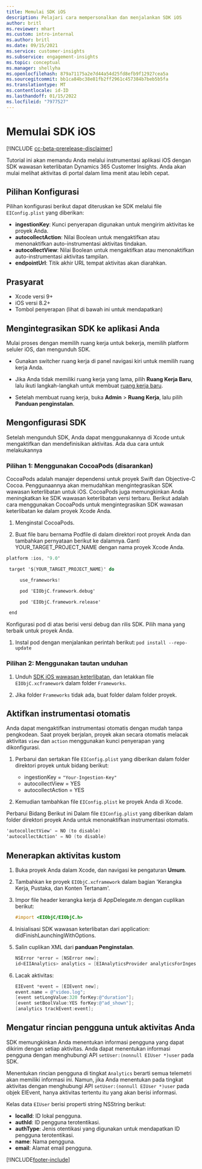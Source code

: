 ```yaml
---
title: Memulai SDK iOS
description: Pelajari cara mempersonalkan dan menjalankan SDK iOS
author: britl
ms.reviewer: mhart
ms.custom: intro-internal
ms.author: britl
ms.date: 09/15/2021
ms.service: customer-insights
ms.subservice: engagement-insights
ms.topic: conceptual
ms.manager: shellyha
ms.openlocfilehash: 879a71175a2e7d44a54d25fd8efb9f12927cea5a
ms.sourcegitcommit: bb1ca84bc38e81fb2ff2961c457384b7beb5b5fa
ms.translationtype: MT
ms.contentlocale: id-ID
ms.lasthandoff: 01/15/2022
ms.locfileid: "7977527"
---
```

# <a name="get-started-with-the-ios-sdk"></a>Memulai SDK iOS

[!INCLUDE [cc-beta-prerelease-disclaimer](includes/cc-beta-prerelease-disclaimer.md)]

Tutorial ini akan memandu Anda melalui instrumentasi aplikasi iOS dengan SDK wawasan keterlibatan Dynamics 365 Customer Insights. Anda akan mulai melihat aktivitas di portal dalam lima menit atau lebih cepat.

## <a name="configuration-options"></a>Pilihan Konfigurasi

Pilihan konfigurasi berikut dapat diteruskan ke SDK melalui file `EIConfig.plist` yang diberikan:

- **ingestionKey**: Kunci penyerapan digunakan untuk mengirim aktivitas ke proyek Anda.
- **autocollectAction**: Nilai Boolean untuk mengaktifkan atau menonaktifkan auto-instrumentasi aktivitas tindakan.
- **autocollectView**: Nilai Boolean untuk mengaktifkan atau menonaktifkan auto-instrumentasi aktivitas tampilan.
- **endpointUrl**: Titik akhir URL tempat aktivitas akan diarahkan.

## <a name="prerequisites"></a>Prasyarat

- Xcode versi 9+
- iOS versi 8.2+
- Tombol penyerapan (lihat di bawah ini untuk mendapatkan)

## <a name="integrate-the-sdk-into-your-application"></a>Mengintegrasikan SDK ke aplikasi Anda

Mulai proses dengan memilih ruang kerja untuk bekerja, memilih platform seluler iOS, dan mengunduh SDK.

- Gunakan switcher ruang kerja di panel navigasi kiri untuk memilih ruang kerja Anda.

- Jika Anda tidak memiliki ruang kerja yang lama, pilih  **Ruang Kerja Baru**, lalu ikuti langkah-langkah untuk membuat [ruang kerja baru](create-workspace.md).

- Setelah membuat ruang kerja, buka **Admin** > **Ruang Kerja**, lalu pilih **Panduan penginstalan**.

## <a name="configure-the-sdk"></a>Mengonfigurasi SDK

Setelah mengunduh SDK, Anda dapat menggunakannya di Xcode untuk mengaktifkan dan mendefinisikan aktivitas. Ada dua cara untuk melakukannya

### <a name="option-1-using-cocoapods-recommended"></a>Pilihan 1: Menggunakan CocoaPods (disarankan)
CocoaPods adalah manajer dependensi untuk proyek Swift dan Objective-C Cocoa. Penggunaannya akan memudahkan mengintegrasikan SDK wawasan keterlibatan untuk iOS. CocoaPods juga memungkinkan Anda meningkatkan ke SDK wawasan keterlibatan versi terbaru. Berikut adalah cara menggunakan CocoaPods untuk mengintegrasikan SDK wawasan keterlibatan ke dalam proyek Xcode Anda. 

1. Menginstal CocoaPods. 

1. Buat file baru bernama Podfile di dalam direktori root proyek Anda dan tambahkan pernyataan berikut ke dalamnya. Ganti YOUR_TARGET_PROJECT_NAME dengan nama proyek Xcode Anda. 
```objectivec
platform :ios, '9.0'  

 target '${YOUR_TARGET_PROJECT_NAME}' do 

     use_frameworks!   

     pod 'EIObjC.framework.debug' 

     pod 'EIObjC.framework.release' 

 end 
```
Konfigurasi pod di atas berisi versi debug dan rilis SDK. Pilih mana yang terbaik untuk proyek Anda.

1. Instal pod dengan menjalankan perintah berikut: `pod install --repo-update `

### <a name="option-2-using-download-link"></a>Pilihan 2: Menggunakan tautan unduhan

1. Unduh [SDK iOS wawasan keterlibatan](https://download.pi.dynamics.com/sdk/EI-SDKs/ei-ios-sdk.zip), dan letakkan file `EIObjC.xcframework` dalam folder `Frameworks`.

1. Jika folder `Frameworks` tidak ada, buat folder dalam folder proyek.

## <a name="enable-auto-instrumentation"></a>Aktifkan instrumentasi otomatis
 
Anda dapat mengaktifkan instrumentasi otomatis dengan mudah tanpa pengkodean. Saat proyek berjalan, proyek akan secara otomatis melacak aktivitas `view` dan `action` menggunakan kunci penyerapan yang dikonfigurasi. 

1. Perbarui dan sertakan file `EIConfig.plist` yang diberikan dalam folder direktori proyek untuk bidang berikut:
    - ingestionKey = `"Your-Ingestion-Key"`
    - autocollectView = YES
    - autocollectAction = YES

2. Kemudian tambahkan file `EIConfig.plist` ke proyek Anda di Xcode. 



Perbarui Bidang Berikut ini Dalam file `EIConfig.plist` yang diberikan dalam folder direktori proyek Anda untuk menonaktifkan instrumentasi otomatis. 

```objectivec
'autocollectView' = NO (to disable)
'autocollectAction' = NO (to disable)
```


## <a name="implement-custom-events"></a>Menerapkan aktivitas kustom

1. Buka proyek Anda dalam Xcode, dan navigasi ke pengaturan **Umum**. 
1. Tambahkan ke proyek `EIObjC.xcframework` dalam bagian 'Kerangka Kerja, Pustaka, dan Konten Tertanam'.

1. Impor file header kerangka kerja di AppDelegate.m dengan cuplikan berikut:

    ```objectivec
    #import <EIObjC/EIObjC.h>
    ```

1. Inisialisasi SDK wawasan keterlibatan dari application: didFinishLaunchingWithOptions.
1. Salin cuplikan XML dari **panduan Penginstalan**.

    ```objectivec
    NSError *error = [NSError new];
    id<EIIAnalytics> analytics = [EIAnalyticsProvider analyticsForIngestionKey:nil error:&error];
    ```

1. Lacak aktivitas:

    ```objectivec
    EIEvent *event = [EIEvent new];
    event.name = @"video.log";
    [event setLongValue:320 forKey:@"duration"];
    [event setBoolValue:YES forKey:@"ad_shown"];
    [analytics trackEvent:event];
    ```

## <a name="set-user-details-for-your-event"></a>Mengatur rincian pengguna untuk aktivitas Anda

SDK memungkinkan Anda menentukan informasi pengguna yang dapat dikirim dengan setiap aktivitas. Anda dapat menentukan informasi pengguna dengan menghubungi API `setUser:(nonnull EIUser *)user` pada SDK.

Menentukan rincian pengguna di tingkat `Analytics` berarti semua telemetri akan memiliki informasi ini. Namun, jika Anda menentukan pada tingkat aktivitas dengan menghubungi API `setUser:(nonnull EIUser *)user` pada objek EIEvent, hanya aktivitas tertentu itu yang akan berisi informasi.

Kelas data `EIUser` berisi properti string NSString berikut:

- **localId**: ID lokal pengguna.
- **authId**: ID pengguna terotentikasi.
- **authType**: Jenis otentikasi yang digunakan untuk mendapatkan ID pengguna terotentikasi.
- **name**: Nama pengguna.
- **email**: Alamat email pengguna.


[!INCLUDE[footer-include](../includes/footer-banner.md)]
